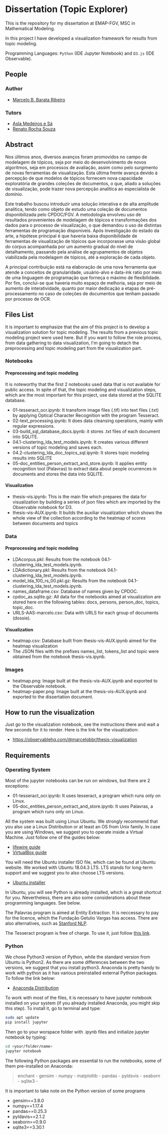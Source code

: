 # Dissertation (Topic Explorer)
This is the repository for my dissertation at EMAP-FGV, MSC in Mathematical Modeling.

In this project I have developed a visualization framework for results from topic modeling.

Programming Languages: `Python` (IDE Jupyter Notebook) and `D3.js` (IDE Observable).

## People
### Author
* [Marcelo B. Barata Ribeiro](https://www.linkedin.com/in/marcelo-barata-ribeiro-213b8733/)
### Tutors
* [Asla Medeiros e Sá](https://emap.fgv.br/corpo-docente/asla-medeiros-sa)
* [Renato Rocha Souza](https://emap.fgv.br/corpo-docente/renato-rocha-souza)

## Abstract
Nos últimos anos, diversos avanços foram promovidos no campo de modelagem de tópicos,
seja por meio do desenvolvimento de novos algoritmos, seja em processos de avaliação, assim
como pelo surgimento de novas ferramentas de visualização. Esta última frente avança
devido à percepção de que modelos de tópicos fornecem nova capacidade exploratória de
grandes coleções de documentos, o que, aliado a soluções de visualização, pode trazer nova
percepção analítica ao especialista de domínio.

Este trabalho buscou introduzir uma solução interativa e de alta amplitude analítica, tendo
como objeto de estudo uma coleção de documentos disponibilizada pelo CPDOC/FGV. A
metodologia envolveu uso de resultados provenientes de modelagem de tópicos e transformações
dos dados para o processo de visualização, o que demandou o uso de distintas
ferramentas de programação disponíveis. Após investigação do estado da arte, a hipótese
principal é que haveria baixa disponibilidade de ferramentas de visualização de tópicos
que incorporasse uma visão global do corpus acompanhada por um aumento gradual do
nível de detalhamento, passando pela análise de agrupamentos de objetos viabilizada pela
modelagem de tópicos, até a exploração de cada objeto.

A principal contribuição está na elaboração de uma nova ferramenta que atende a conceitos
de granularidade, usuário-alvo e data-ink ratio por meio de uma linguagem de programação
que forneça o máximo de flexibilidade. Por fim, conclui-se que haveria muito espaço de
melhoria, seja por meio de aumento de interatividade, quanto por maior dedicação a etapas
de pré-processamento no caso de coleções de documentos que tenham passado por processo
de OCR.

## Files List
It is important to emphasize that the aim of this project is to develop a visualization solution for topic modeling. The results from a previous topic modeling project were used here. But if you want to follow the role process, from data gathering to data visualization, I'm going to detach the preprocessing and topic modeling part from the visualization part.
### Notebooks
#### Preprocessing and topic modeling
It is noteworthy that the first 2 notebooks used data that is not available for public access. In spite of that, the topic modeling and visualization steps, which are the most important for this project, use data stored at the  SQLITE database.
* 01-tesseract_ocr.ipynb: It transform image files (.tif) into text files (.txt) by applying Optical Character Recognition with the program Tesseract.
* 02-text_processing.ipynb: It does data cleansing operations, mainly with regular expressions.
* 03-build_sql_database_docs.ipynb: it stores .txt files of each document into SQLITE.
* 04.1-clustering_lda_test_models.ipynb: It creates various different versions of topic modeling and saves each. 
* 04.2-clustering_lda_doc_topics_sql.ipynb: It stores topic modeling results into SQLITE
* 05-doc_entities_person_extract_and_store.ipynb: It applies entity recognition tool (Palavras) to extract data about people ocurrences in documents and stores the data into SQLITE.
#### Visualization
* thesis-vis.ipynb: This is the main file which prepares the data for visualization by building a series of json files which are imported by the Observable notebook for D3.
* thesis-vis-AUX.ipynb: It builds the auxiliar visualization which shows the whole view of the collection according to the heatmap of *scores* between documents and topics
### Data
#### Preprocessing and topic modeling
* LDAcorpus.pkl: Results from the notebook 04.1-clustering_lda_test_models.ipynb.
* LDAdictionary.pkl: Results from the notebook 04.1-clustering_lda_test_models.ipynb.
* model_lda_100_rs_00.pkl.gz: Results from the notebook 04.1-clustering_lda_test_models.ipynb.
* names_dataframe.csv: Database of names given by CPDOC.
* cpdoc_as.sqlite.gz: All data for the notebooks aimed at visualization are stored here on the following tables: docs, persons, person_doc, topics, topic_doc.
* URLS-AAS-marcelo.csv: Data with URLS for each group of documents (dossie).

#### Visualization
* heatmap.csv: Database built from thesis-vis-AUX.ipynb aimed for the heatmap visualization
* The JSON files with the prefixes names_list, tokens_list and topic were obtained from the notebook thesis-vis.ipynb.
### Images
* heatmap.png: Image built at the thesis-vis-AUX.ipynb and exported to the Observable notebook.
* heatmap-paper.png: Image built at the thesis-vis-AUX.ipynb and exported to the dissertation document.
## How to run the visualization
Just go to the visualization notebook, see the instructions there and wait a few seconds for it to render. Here is the link for the visualization:
* https://observablehq.com/@marcelobbr/thesis-visualization

## Requirements
### Operating System
Most of the jupyter notebooks can be run on windows, but there are 2 exceptions: 
* 01-tesseract_ocr.ipynb: It uses tesseract, a program which runs only on Linux.
* 05-doc_entities_person_extract_and_store.ipynb: It uses Palavras, a program which runs only on Linux.

All the system was built using Linux Ubuntu. We strongly recommend that you also use a Linux Distribution or at least an OS from Unix family. In case you are using Windows, we suggest you to operate inside a Virtual Machine. Just follow one of the guides below:
* [lifewire guide](https://www.lifewire.com/run-ubuntu-within-windows-virtualbox-2202098)
* [VirtualBox guide](https://www.virtualbox.org/manual/ch01.html)

You will need the Ubuntu installer ISO file, which can be found at Ubuntu website. We worked with Ubuntu 18.04.3 LTS. LTS stands for long-term support and we suggest you to also choose LTS versions.
* [Ubuntu installer](https://ubuntu.com/download/desktop)

In Ubuntu, you will see Python is already installed, which is a great shortcut for you. Nevertheless, there are also some considerations about these programming languages. See below.

The Palavras program is aimed at Entity Extraction. It is neccessary to pay for the licence, which the Fundação Getulio Vargas has access. There are also alternatives, such as [Stanford NLP](https://nlp.stanford.edu/software/).

The Tesseract program is free of charge. To use it, just follow [this link](https://www.pyimagesearch.com/2017/07/03/installing-tesseract-for-ocr/).

### Python
We chose Python3 version of Python, while the standard version from Ubuntu is Python2. As there are some differences between the two versions, we suggest that you install python3. Anaconda is pretty handy to work with python as it has various preinstalled external Python packages. To follow the link below:
* [Anaconda Distribution](https://www.anaconda.com/distribution/)

To work with most of the files, it is necessary to have jupyter notebook installed on your system (if you already installed Anaconda, you might skip this step). To install it, go to terminal and type:
```sh
sudo apt update
pip install jupyter
```
Then go to your worspace folder with .ipynb files  and initialize jupyter notebook by typing:
```sh
cd <your/folder/name>
jupyter notebook
```
The following Python packages are essential to run the notebooks, some of them pre-installed on Anaconda:
> enchant - gensim - numpy - matplotlib - pandas - pyldsvis - seaborn - sqlite3 - 

It is important to take note on the Python version of some programs
* gensim==3.8.0
* numpy==1.17.4 
* pandas==0.25.3
* pyldavis==2.1.2 
* seaborn==0.9.0
* sqlite3==3.30.1